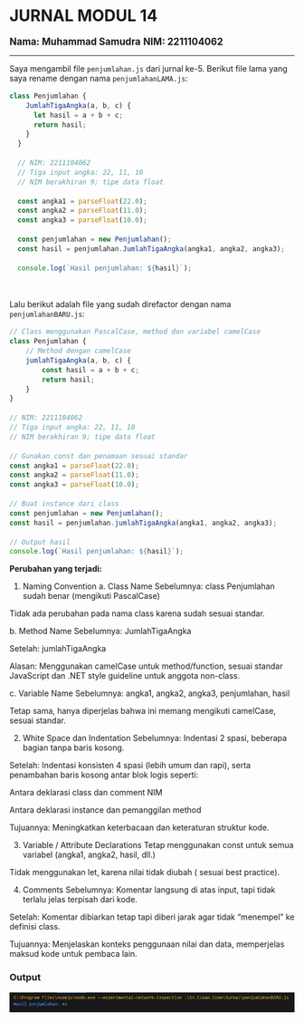 # JURNAL MODUL 14
<big> **Nama: Muhammad Samudra** </big> 
<big> **NIM: 2211104062** </big>

---
Saya mengambil file `penjumlahan.js` dari jurnal ke-5. Berikut file lama yang saya rename dengan nama `penjumlahanLAMA.js`:
```js
class Penjumlahan {
    JumlahTigaAngka(a, b, c) {
      let hasil = a + b + c;
      return hasil;
    }
  }
  
  // NIM: 2211104062
  // Tiga input angka: 22, 11, 10
  // NIM berakhiran 9; tipe data float
  
  const angka1 = parseFloat(22.0);
  const angka2 = parseFloat(11.0);
  const angka3 = parseFloat(10.0);
  
  const penjumlahan = new Penjumlahan();
  const hasil = penjumlahan.JumlahTigaAngka(angka1, angka2, angka3);
  
  console.log(`Hasil penjumlahan: ${hasil}`);

  
```

Lalu berikut adalah file yang sudah direfactor dengan nama `penjumlahanBARU.js`:
```js
// Class menggunakan PascalCase, method dan variabel camelCase
class Penjumlahan {
    // Method dengan camelCase
    jumlahTigaAngka(a, b, c) {
        const hasil = a + b + c;
        return hasil;
    }
}

// NIM: 2211104062
// Tiga input angka: 22, 11, 10
// NIM berakhiran 9; tipe data float

// Gunakan const dan penamaan sesuai standar
const angka1 = parseFloat(22.0);
const angka2 = parseFloat(11.0);
const angka3 = parseFloat(10.0);

// Buat instance dari class
const penjumlahan = new Penjumlahan();
const hasil = penjumlahan.jumlahTigaAngka(angka1, angka2, angka3);

// Output hasil
console.log(`Hasil penjumlahan: ${hasil}`);
```

**Perubahan yang terjadi:**
1. Naming Convention
a. Class Name
Sebelumnya: class Penjumlahan  sudah benar (mengikuti PascalCase)

Tidak ada perubahan pada nama class karena sudah sesuai standar.

b. Method Name
Sebelumnya: JumlahTigaAngka

Setelah: jumlahTigaAngka

Alasan: Menggunakan camelCase untuk method/function, sesuai standar JavaScript dan .NET style guideline untuk anggota non-class.

c. Variable Name
Sebelumnya: angka1, angka2, angka3, penjumlahan, hasil 

Tetap sama, hanya diperjelas bahwa ini memang mengikuti camelCase, sesuai standar.

2. White Space dan Indentation
Sebelumnya: Indentasi 2 spasi, beberapa bagian tanpa baris kosong.

Setelah: Indentasi konsisten 4 spasi (lebih umum dan rapi), serta penambahan baris kosong antar blok logis seperti:

Antara deklarasi class dan comment NIM

Antara deklarasi instance dan pemanggilan method

Tujuannya: Meningkatkan keterbacaan dan keteraturan struktur kode.

3. Variable / Attribute Declarations
Tetap menggunakan const untuk semua variabel (angka1, angka2, hasil, dll.)

Tidak menggunakan let, karena nilai tidak diubah ( sesuai best practice).

4. Comments
Sebelumnya: Komentar langsung di atas input, tapi tidak terlalu jelas terpisah dari kode.

Setelah: Komentar dibiarkan tetap tapi diberi jarak agar tidak “menempel” ke definisi class.

Tujuannya: Menjelaskan konteks penggunaan nilai dan data, memperjelas maksud kode untuk pembaca lain.

### Output
![](output.png)